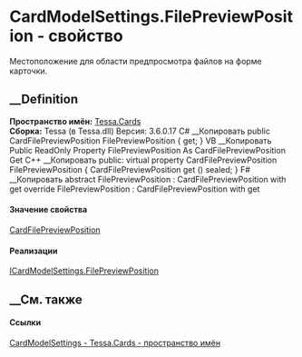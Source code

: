 # CardModelSettings.FilePreviewPosition - свойство
Местоположение для области предпросмотра файлов на форме карточки.
##  __Definition
 **Пространство имён:** [Tessa.Cards](N_Tessa_Cards.htm)  
 **Сборка:** Tessa (в Tessa.dll) Версия: 3.6.0.17
C# __Копировать
     public CardFilePreviewPosition FilePreviewPosition { get; }
VB __Копировать
     Public ReadOnly Property FilePreviewPosition As CardFilePreviewPosition
    	Get
C++ __Копировать
     public:
    virtual property CardFilePreviewPosition FilePreviewPosition {
    	CardFilePreviewPosition get () sealed;
    }
F# __Копировать
     abstract FilePreviewPosition : CardFilePreviewPosition with get
    override FilePreviewPosition : CardFilePreviewPosition with get
#### Значение свойства
[CardFilePreviewPosition](T_Tessa_Cards_CardFilePreviewPosition.htm)
#### Реализации
[ICardModelSettings.FilePreviewPosition](P_Tessa_Cards_ICardModelSettings_FilePreviewPosition.htm)  
##  __См. также
#### Ссылки
[CardModelSettings - ](T_Tessa_Cards_CardModelSettings.htm)
[Tessa.Cards - пространство имён](N_Tessa_Cards.htm)
